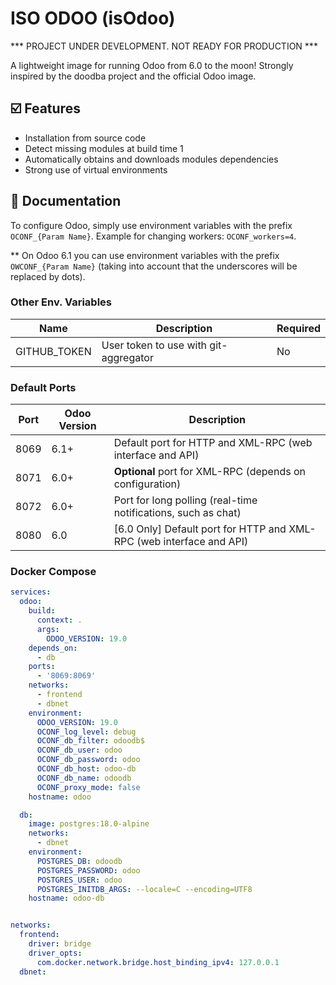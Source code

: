 # ISO ODOO (isOdoo)

*** PROJECT UNDER DEVELOPMENT. NOT READY FOR PRODUCTION ***


A lightweight image for running Odoo from 6.0 to the moon! Strongly inspired by the doodba project and the official Odoo image.


## :ballot_box_with_check: Features

- Installation from source code
- Detect missing modules at build time 1
- Automatically obtains and downloads modules dependencies
- Strong use of virtual environments

## :page_facing_up: Documentation

To configure Odoo, simply use environment variables with the prefix ```OCONF_{Param Name}```. Example for changing workers: ```OCONF_workers=4```.

** On Odoo 6.1 you can use environment variables with the prefix ```OWCONF_{Param Name}``` (taking into account that the underscores will be replaced by dots).

### Other Env. Variables

| Name | Description | Required |
|----------------|-------------|-------------|
| GITHUB_TOKEN | User token to use with git-aggregator | No |


### Default Ports

| Port | Odoo Version |Description |
|----------------|-------------|-------------|
| 8069 | 6.1+ | Default port for HTTP and XML-RPC (web interface and API) |
| 8071 | 6.0+ | **Optional** port for XML-RPC (depends on configuration) |
| 8072 | 6.0+ | Port for long polling (real-time notifications, such as chat) |
| 8080 | 6.0 | [6.0 Only] Default port for HTTP and XML-RPC (web interface and API) |


### Docker Compose
```yml
services:
  odoo:
    build:
      context: .
      args:
        ODOO_VERSION: 19.0
    depends_on:
      - db
    ports:
      - '8069:8069'
    networks:
      - frontend
      - dbnet
    environment:
      ODOO_VERSION: 19.0
      OCONF_log_level: debug
      OCONF_db_filter: odoodb$
      OCONF_db_user: odoo
      OCONF_db_password: odoo
      OCONF_db_host: odoo-db
      OCONF_db_name: odoodb
      OCONF_proxy_mode: false
    hostname: odoo

  db:
    image: postgres:18.0-alpine
    networks:
      - dbnet
    environment:
      POSTGRES_DB: odoodb
      POSTGRES_PASSWORD: odoo
      POSTGRES_USER: odoo
      POSTGRES_INITDB_ARGS: --locale=C --encoding=UTF8
    hostname: odoo-db


networks:
  frontend:
    driver: bridge
    driver_opts:
      com.docker.network.bridge.host_binding_ipv4: 127.0.0.1
  dbnet:
```

